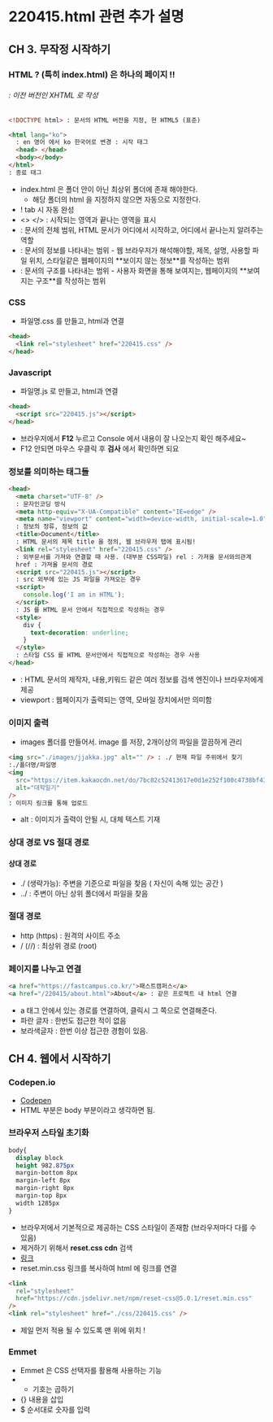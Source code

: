 # 220415.html 관련 추가 설명

## CH 3. 무작정 시작하기

### HTML ? (특히 index.html) 은 하나의 페이지 !!

###### <!DOCTYPE html PUBLIC> : 이전 버전인 XHTML 로 작성

```html
<!DOCTYPE html> : 문서의 HTML 버전을 지정, 현 HTML5 (표준)

<html lang="ko">
  : en 영어 에서 ko 한국어로 변경 : 시작 태그
  <head> </head>
  <body></body>
</html>
: 종료 태그
```

- index.html 은 폴더 안이 아닌 최상위 폴더에 존재 해야한다.
  - 해당 폴더의 html 을 지정하지 않으면 자동으로 지정한다.
- ! tab 시 자동 완성
- <> </> : 시작되는 영역과 끝나는 영역을 표시
- <html></html> : 문서의 전체 범위, HTML 문서가 어디에서 시작하고,
  어디에서 끝나는지 알려주는 역할
- <head></head> : 문서의 정보를 나타내는 범위 
  - 웹 브라우저가 해석해야할, 제목, 설명, 사용할 파일 위치, 스타일같은  
  웹페이지의 **보이지 않는 정보**를 작성하는 범위
- <body></body> : 문서의 구조를 나타내는 범위
  - 사용자 화면을 통해 보여지는, 웹페이지의 **보여지는 구조**를 작성하는 범위

### CSS

- 파일명.css 를 만들고, html과 연결

```html
<head>
  <link rel="stylesheet" href="220415.css" />
</head>
```

### Javascript

- 파일명.js 로 만들고, html과 연결

```html
<head>
  <script src="220415.js"></script>
</head>
```

- 브라우저에서 **F12** 누르고 Console 에서 내용이 잘 나오는지 확인 해주세요~
- F12 안되면 마우스 우클릭 후 **검사** 에서 확인하면 되요

### 정보를 의미하는 태그들

```html
<head>
  <meta charset="UTF-8" />
  : 문자인코딩 방식
  <meta http-equiv="X-UA-Compatible" content="IE=edge" />
  <meta name="viewport" content="width=device-width, initial-scale=1.0" />
  : 정보의 정류, 정보의 값
  <title>Document</title>
  : HTML 문서의 제목 title 을 정의, 웹 브라우저 탭에 표시됨!
  <link rel="stylesheet" href="220415.css" />
  : 외부문서를 가져와 연결할 때 사용. (대부분 CSS파일) rel : 가져올 문서와의관계
  href : 가져올 문서의 경로
  <script src="220415.js"></script>
  : src 외부에 있는 JS 파일을 가져오는 경우
  <script>
    console.log('I am in HTML');
  </script>
  : JS 를 HTML 문서 안에서 직접적으로 작성하는 경우
  <style>
    div {
      text-decoration: underline;
    }
  </style>
  : 스타일 CSS 를 HTML 문서안에서 직접적으로 작성하는 경우 사용
</head>
```

- <meta /> : HTML 문서의 제작자, 내용,키워드 같은 여러 정보를 검색 엔진이나 브라우저에게 제공
- viewport : 웹페이지가 출력되는 영역, 모바일 장치에서만 의미함

### 이미지 출력

- images 폴더를 만들어서. image 를 저장, 2개이상의 파일을 깔끔하게 관리

```html
<img src="./images/jjakka.jpg" alt="" /> : ./ 현재 파일 주위에서 찾기
:./폴더명/파일명
<img
  src="https://item.kakaocdn.net/do/7bc82c52413617e0d1e252f100c4738bf43ad912ad8dd55b04db6a64cddaf76d"
  alt="대학일기"
/>
: 이미지 링크를 통해 업로드
```

- alt : 이미지가 출력이 안될 시, 대체 텍스트 기재

### 상대 경로 VS 절대 경로

#### 상대 경로

- ./ (생략가능): 주변을 기준으로 파일을 찾음 ( 자신이 속해 있는 공간 )
- ../ : 주변이 아닌 상위 폴더에서 파일을 찾음

### 절대 경로

- http (https) : 원격의 사이트 주소
- / (//) : 최상위 경로 (root)

### 페이지를 나누고 연결

```html
<a href="https://fastcampus.co.kr/">패스트캠퍼스</a>
<a href="/220415/about.html">About</a> : 같은 프로젝트 내 html 연결
```

- a 태그 안에서 있는 경로를 연결하여, 클릭시 그 쪽으로 연결해준다.
- 파란 글자 : 한번도 접근한 적이 없음
- 보라색글자 : 한번 이상 접근한 경험이 있음.

## CH 4. 웹에서 시작하기

### Codepen.io

- <a href="https://codepen.io/">Codepen</a>
- HTML 부분은 body 부분이라고 생각하면 됨.

### 브라우저 스타일 초기화

```css
body{
  display block
  height 982.875px
  margin-bottom 8px
  margin-left 8px
  margin-right 8px
  margin-top 8px
  width 1285px
}
```

- 브라우저에서 기본적으로 제공하는 CSS 스타일이 존재함 (브라우저마다 다를 수 있음)
- 제거하기 위해서 **reset.css cdn** 검색
- <a href="https://www.jsdelivr.com/package/npm/reset-css"> 링크 </a>
- reset.min.css 링크를 복사하여 html 에 링크를 연결

```html
<link
  rel="stylesheet"
  href="https://cdn.jsdelivr.net/npm/reset-css@5.0.1/reset.min.css"
/>
<link rel="stylesheet" href="./css/220415.css" />
```

- 제일 먼저 적용 될 수 있도록 맨 위에 위치 !

### Emmet

- Emmet 은 CSS 선택자를 활용해 사용하는 기능
- - 기호는 곱하기
- {} 내용을 삽입
- $ 순서대로 숫자를 입력
